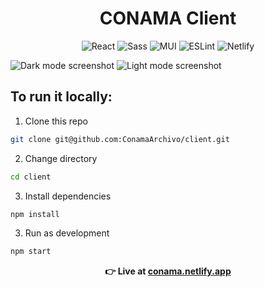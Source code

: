 <div align="center"><h1>CONAMA Client</h1></div>

<p align="center">
  <img alt="React" src="https://img.shields.io/badge/-React-45b8d8?style=flat-square&logo=react&logoColor=white" />
  <img alt="Sass" src="https://img.shields.io/badge/-Sass-CC6699?style=flat-square&logo=sass&logoColor=white" />
  <img alt="MUI" src="https://img.shields.io/badge/MUI-%230081CB.svg?style=flat-square&logo=mui&logoColor=white" />
  <img alt="ESLint" src="https://img.shields.io/badge/-ESLint-4B32C3?style=flat-square&logo=ESLint&logoColor=white"/>
  <img alt="Netlify" src="https://img.shields.io/badge/Netlify-000.svg?style=flat-square&logo=netlify&logoColor=white" />
</p>

<img alt="Dark mode screenshot" src="https://i.imgur.com/fFnBs0Q.png" />
<img alt="Light mode screenshot" src="https://i.imgur.com/t5x6zhu.png" />

<h2>To run it locally:</h2>

1.  Clone this repo
```bash
git clone git@github.com:ConamaArchivo/client.git
```

2. Change directory
```bash
cd client
```

3. Install dependencies
```bash
npm install
```

3. Run as development
```bash
npm start
```

<div align="center">
<b>👉 Live at <a href="conama.netlify.app">conama.netlify.app</a></b>
</div>
